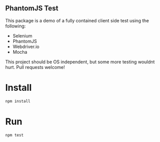 PhantomJS Test
---

This package is a demo of a fully contained client side test using the following:

 * Selenium
 * PhantomJS
 * Webdriver.io
 * Mocha

This project should be OS independent, but some more testing wouldnt hurt. Pull requests welcome!


Install
===
```js
npm install
```

Run
===
```js
npm test
```
